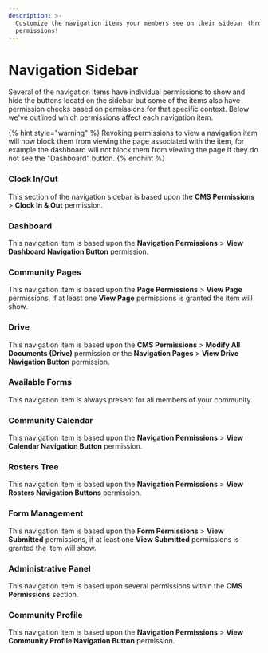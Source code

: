 ```yaml
---
description: >-
  Customize the navigation items your members see on their sidebar through
  permissions!
---
```


# Navigation Sidebar

Several of the navigation items have individual permissions to show and hide the buttons locatd on the sidebar but some of the items also have permission checks based on permissions for that specific context. Below we've outlined which permissions affect each navigation item.

{% hint style="warning" %}
Revoking permissions to view a navigation item will now block them from viewing the page associated with the item, for example the dashboard will not block them from viewing the page if they do not see the "Dashboard" button.
{% endhint %}

### Clock In/Out

This section of the navigation sidebar is based upon the **CMS Permissions** > **Clock In & Out** permission.

### Dashboard

This navigation item is based upon the **Navigation Permissions** > **View Dashboard Navigation Button** permission.

### Community Pages

This navigation item is based upon the **Page Permissions** > **View Page** permissions, if at least one **View Page** permissions is granted the item will show.

### Drive

This navigation item is based upon the **CMS Permissions** > **Modify All Documents (Drive)** permission or the **Navigation Pages** > **View Drive Navigation Button** permission.

### Available Forms

This navigation item is always present for all members of your community.

### Community Calendar

This navigation item is based upon the **Navigation Permissions** > **View Calendar Navigation Button** permission.

### Rosters Tree

This navigation item is based upon the **Navigation Permissions** > **View Rosters Navigation Buttons** permission.

### Form Management

This navigation item is based upon the **Form Permissions** > **View Submitted** permissions, if at least one **View Submitted** permissions is granted the item will show.

### Administrative Panel

This navigation item is based upon several permissions within the **CMS Permissions** section.

### Community Profile

This navigation item is based upon the **Navigation Permissions** > **View Community Profile Navigation Button** permission.

